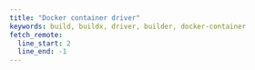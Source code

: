 ```yaml
---
title: "Docker container driver"
keywords: build, buildx, driver, builder, docker-container
fetch_remote:
  line_start: 2
  line_end: -1
---
```

